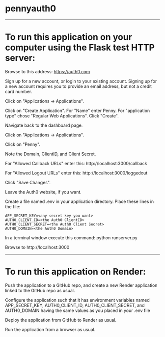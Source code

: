 # pennyauth0

--------------

# To run this application on your computer using the Flask test HTTP server:

Browse to this address: https://auth0.com

Sign up for a new account, or login to your existing account. Signing up for a new account requires you to provide an email address, but not a credit card number.

Click on "Applications -> Applications".

Click on "Create Application". For "Name" enter Penny. For "application type" chose "Regular Web Applications". Click "Create".

Navigate back to the dashboard page.

Click on "Applications -> Applications".

Click on "Penny".

Note the Domain, ClientID, and Client Secret.

For "Allowed Callback URLs" enter this: http://localhost:3000/callback

For "Allowed Logout URLs" enter this: http://localhost:3000/loggedout

Click "Save Changes".

Leave the Auth0 website, if you want.

Create a file named .env in your application directory. Place these lines in the file:

    APP_SECRET_KEY=<any secret key you want>
    AUTH0_CLIENT_ID=<the Auth0 ClientID>
    AUTH0_CLIENT_SECRET=<the Auth0 Client Secret>
    AUTH0_DOMAIN=<the Auth0 Domain>

In a terminal window execute this command: python runserver.py

Browse to http://localhost:3000

---------------

# To run this application on Render:

Push the application to a GitHub repo, and create a new Render application linked to the GitHub repo as usual.

Configure the application such that it has environment variables named APP_SECRET_KEY, AUTH0_CLIENT_ID, AUTH0_CLIENT_SECRET, and AUTH0_DOMAIN having the same values as you placed in your .env file

Deploy the application from GitHub to Render as usual.

Run the application from a browser as usual.
